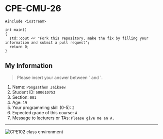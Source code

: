 # CPE-CMU-26
>
```
#include <iostream>

int main()
{
  std::cout << "Fork this repository, make the fix by filling your information and submit a pull request";
  return 0;
}
```

## My Information
> Please insert your answer between \` and \`.

1. Name: `Pongsathon Jaikaew`
2. Student ID: `600610753`
3. Section: `001`
4. Age: `19`
5. Your programming skill (0-5): `2`
6. Expected grade of this course: `A`
7. Message to lecturers or TAs: `Please give me an A.`

---
![CPE102 class environment](https://github.com/tmwatchanan/CPE-CMU-26/raw/master/cpe102_class_envi.jpg)

